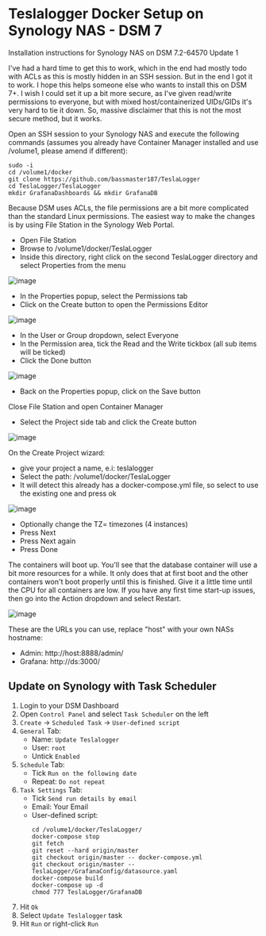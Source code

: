 # Teslalogger Docker Setup on Synology NAS - DSM 7

Installation instructions for Synology NAS on DSM 7.2-64570 Update 1

I've had a hard time to get this to work, which in the end had mostly todo with ACLs as this is mostly hidden in an SSH session. But in the end I got it to work. I hope this helps someone else who wants to install this on DSM 7+. I wish I could set it up a bit more secure, as I've given read/write permissions to everyone, but with mixed host/containerized UIDs/GIDs it's very hard to tie it down. So, massive disclaimer that this is not the most secure method, but it works.

Open an SSH session to your Synology NAS and execute the following commands (assumes you already have Container Manager installed and use /volume1, please amend if different):

```
sudo -i
cd /volume1/docker
git clone https://github.com/bassmaster187/TeslaLogger
cd TeslaLogger/TeslaLogger
mkdir GrafanaDashboards && mkdir GrafanaDB
```

Because DSM uses ACLs, the file permissions are a bit more complicated than the standard Linux permissions. The easiest way to make the changes is by using File Station in the Synology Web Portal.
- Open File Station
- Browse to /volume1/docker/TeslaLogger
- Inside this directory, right click on the second TeslaLogger directory and select Properties from the menu

![image](./TeslaLogger/screenshots/DMS7-01-file-station-select-properties.png)

- In the Properties popup, select the Permissions tab
- Click on the Create button to open the Permissions Editor

![image](./TeslaLogger/screenshots/DMS7-02-properties-create-button.png)

- In the User or Group dropdown, select Everyone
- In the Permission area, tick the Read and the Write tickbox (all sub items will be ticked)
- Click the Done button

![image](./TeslaLogger/screenshots/DMS7-03-permissions-editor.png)

- Back on the Properties popup, click on the Save button

Close File Station and open Container Manager

- Select the Project side tab and click the Create button

![image](./TeslaLogger/screenshots/DMS7-04-container-manager.png)

On the Create Project wizard:
- give your project a name, e.i: teslalogger
- Select the path: /volume1/docker/TeslaLogger
- It will detect this already has a docker-compose.yml file, so select to use the existing one and press ok
	
![image](./TeslaLogger/screenshots/DMS7-05-use-existing-compose.png)

- Optionally change the TZ= timezones (4 instances)
- Press Next
- Press Next again
- Press Done
	
The containers will boot up. You'll see that the database container will use a bit more resources for a while. It only does that at first boot and the other containers won't boot properly until this is finished. Give it a little time until the CPU for all containers are low. If you have any first time start-up issues, then go into the Action dropdown and select Restart.

![image](./TeslaLogger/screenshots/DMS7-06-containers-boot.png)

These are the URLs you can use, replace "host" with your own NASs hostname:

- Admin: http://host:8888/admin/
- Grafana: http://ds:3000/

## Update on Synology with Task Scheduler
1. Login to your DSM Dashboard
2. Open `Control Panel` and select `Task Scheduler` on the left
3. `Create` -> `Scheduled Task` -> `User-defined script`
4. `General` Tab:
   - Name: `Update Teslalogger`
   - User: `root`
   - Untick `Enabled`
5. `Schedule` Tab:
   - Tick `Run on the following date`
   - Repeat: `Do not repeat`
6. `Task Settings` Tab:
   - Tick `Send run details by email`
   - Email: Your Email
   - User-defined script:
     ```
     cd /volume1/docker/TeslaLogger/
     docker-compose stop
     git fetch
     git reset --hard origin/master
     git checkout origin/master -- docker-compose.yml
     git checkout origin/master -- TeslaLogger/GrafanaConfig/datasource.yaml
     docker-compose build
     docker-compose up -d
     chmod 777 TeslaLogger/GrafanaDB
     ```
7. Hit `Ok`
8. Select `Update Teslalogger` task
9. Hit `Run` or right-click `Run`
